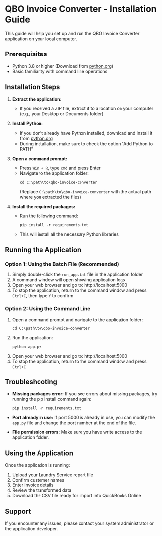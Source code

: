 # QBO Invoice Converter - Installation Guide

This guide will help you set up and run the QBO Invoice Converter application on your local computer.

## Prerequisites

- Python 3.8 or higher (Download from [python.org](https://www.python.org/downloads/))
- Basic familiarity with command line operations

## Installation Steps

1. **Extract the application:**
   - If you received a ZIP file, extract it to a location on your computer (e.g., your Desktop or Documents folder)

2. **Install Python:**
   - If you don't already have Python installed, download and install it from [python.org](https://www.python.org/downloads/)
   - During installation, make sure to check the option "Add Python to PATH"

3. **Open a command prompt:**
   - Press `Win + R`, type `cmd` and press Enter
   - Navigate to the application folder:
     ```
     cd C:\path\to\qbo-invoice-converter
     ```
     (Replace `C:\path\to\qbo-invoice-converter` with the actual path where you extracted the files)

4. **Install the required packages:**
   - Run the following command:
     ```
     pip install -r requirements.txt
     ```
   - This will install all the necessary Python libraries

## Running the Application

### Option 1: Using the Batch File (Recommended)

1. Simply double-click the `run_app.bat` file in the application folder
2. A command window will open showing application logs
3. Open your web browser and go to: http://localhost:5000
4. To stop the application, return to the command window and press `Ctrl+C`, then type `Y` to confirm

### Option 2: Using the Command Line

1. Open a command prompt and navigate to the application folder:
   ```
   cd C:\path\to\qbo-invoice-converter
   ```
2. Run the application:
   ```
   python app.py
   ```
3. Open your web browser and go to: http://localhost:5000
4. To stop the application, return to the command window and press `Ctrl+C`

## Troubleshooting

- **Missing packages error:** If you see errors about missing packages, try running the pip install command again:
  ```
  pip install -r requirements.txt
  ```

- **Port already in use:** If port 5000 is already in use, you can modify the `app.py` file and change the port number at the end of the file.

- **File permission errors:** Make sure you have write access to the application folder.

## Using the Application

Once the application is running:

1. Upload your Laundry Service report file
2. Confirm customer names
3. Enter invoice details
4. Review the transformed data
5. Download the CSV file ready for import into QuickBooks Online

## Support

If you encounter any issues, please contact your system administrator or the application developer. 